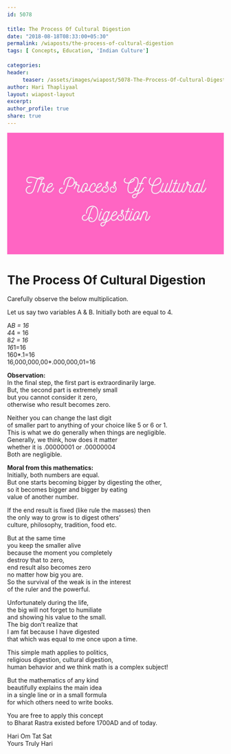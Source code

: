 ```yaml
--- 
id: 5078

title: The Process Of Cultural Digestion
date: "2018-08-18T08:33:00+05:30"
permalink: /wiaposts/the-process-of-cultural-digestion
tags: [ Concepts, Education, 'Indian Culture']    

categories: 
header:
     teaser: /assets/images/wiapost/5078-The-Process-Of-Cultural-Digestion.jpg
author: Hari Thapliyaal 
layout: wiapost-layout
excerpt:  
author_profile: true 
share: true 
---
```


![The Process Of Cultural Digestion](/assets/images/wiapost/5078-The-Process-Of-Cultural-Digestion.jpg)  
   
# The Process Of Cultural Digestion   
    
Carefully observe the below multiplication.    
    
Let us say two variables A &amp; B. Initially both are equal to 4.    
    
A*B = 16     
4*4 = 16     
8*2 = 16     
16*1=16     
160*.1=16     
16,000,000,00*.000,000,01=16    
    
**Observation:**     
In the final step, the first part is extraordinarily large.     
But, the second part is extremely small     
but you cannot consider it zero,     
otherwise who result becomes zero.    
    
Neither you can change the last digit     
of smaller part to anything of your choice like 5 or 6 or 1.     
This is what we do generally when things are negligible.     
Generally, we think, how does it matter     
whether it is .00000001 or .00000004     
Both are negligible.    
    
**Moral from this mathematics:**     
Initially, both numbers are equal.     
But one starts becoming bigger by digesting the other,     
so it becomes bigger and bigger by eating     
value of another number.    
    
If the end result is fixed (like rule the masses) then     
the only way to grow is to digest others’     
culture, philosophy, tradition, food etc.    
    
But at the same time     
you keep the smaller alive     
because the moment you completely     
destroy that to zero,     
end result also becomes zero     
no matter how big you are.     
So the survival of the weak is in the interest     
of the ruler and the powerful.    
    
Unfortunately during the life,     
the big will not forget to humiliate     
and showing his value to the small.     
The big don’t realize that     
I am fat because I have digested     
that which was equal to me once upon a time.    
    
This simple math applies to politics,     
religious digestion, cultural digestion,     
human behavior and we think math is a complex subject!    
    
But the mathematics of any kind     
beautifully explains the main idea     
in a single line or in a small formula     
for which others need to write books.    
    
You are free to apply this concept     
to Bharat Rastra existed before 1700AD and of today.    
    
Hari Om Tat Sat     
Yours Truly Hari    
